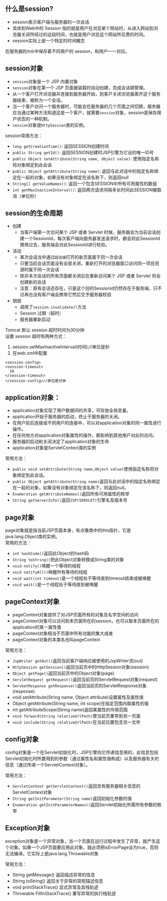 什么是session?
--------------

* session表示客户端与服务器的一次会话
* 具体到Web中的 Session 指的就是用户在浏览某个网站时，从进入网站到浏览器关闭所经过的这段时间，也就是用户浏览这个网站所花费的时间。
* session实际上是一个特定的时间概念

在服务器的`内存`中保存着不同用户的 session，和用户一一对应。

session对象
--------------

* `session`对象是一个 JSP 内置对象
* `session`对象在第一个 JSP 页面被装载时自动创建，完成会话期管理。
* 从一个客户打开浏览器并连接到服务器开始，到客户关闭浏览器离开这个服务器结束，被称为一个会话。
* 当一个客户访问一个服务器时，可能会在服务器的几个页面之间切换，服务器应当通过某种方法知道这是一个客户，就需要`session`对象，session是保存用户状态的一种机制。
* `session`对象是`HttpSession`类的实例。

session常用方法：

* `long getCreationTime()`: 返回SESSION创建时间
* `public String getId()`: 返回SESSION创建时JSP引擎为它设的唯一ID号
* `public Object setAttribute(String name, Object value)`: 使用指定名称将对象绑定到此会话
* `public Object getAttribute(String name)`: 返回与此对话中的指定名称绑定在一起的对象，如果没有对象绑定在该名称下，则返回null
* `String[] getValueNames()`: 返回一个包含SESSION中所有可用属性的数组
* `int getMaxInactiveInterval()`: 返回两次请求间隔多长时间此SESSION被取消（单位秒）

session的生命周期
----------

* 创建
	* 当客户端第一次访问某个 JSP 或者 Servlet 时候，服务器会为当前会话创建一个SessionId，每次客户端向服务器发送请求时，都会将此SessionId携带过去，服务端会对此SessionId进行校验。
* 活动
	* 某次会话当中通过`超连接`打开的新页面属于同一次会话
	* 只要当前会话页面没有全部关闭，重新打开的浏览器窗口访问同一项目资源时属于同一次会话
	* 除非本次会话的所有页面都关闭后在重新访问某个 JSP 或者 Servlet 将会创建新的会话
	* 注意：原有会话还存在，只是这个旧的SessionId仍然存在于服务端，只不过再也没有客户端会携带它然后交予服务器校验
* 销毁
	* 调用了`session.invalidate()`方法
	* Session 过期（超时）
	* 服务器重新启动


Tomcat 默认 session 超时时间为30分钟   
设置 session 超时有两种方式：
1. session.setMaxInactiveInterval(时间);//单位是秒
2. 在web.xml中配置

```
<session-config>
<session-timeout>
  10
</session-timeout>
</session-config>//单位是分钟
```

application对象：
----------------

* application对象实现了用户数据间的共享，可存放全局变量。
* application开始于服务器的启动，终止于服务器的关闭。
* 在用户前后连接或不同用户的连接中，可以对application对象的同一属性进行操作。
* 在任何地方对application对象属性的操作，都影响到其他用户对此的访问。
* 服务器的启动和关闭决定了application对象的生命
* application对象是ServletContext类的实例

常用方法：

* `public void setAttribute(String name,Object value)`使用指定名称将对象绑定到此会话。
* `public Object getAttribute(String name)`返回与此对话中的指定名称绑定在一起的对象，如果没有对象绑定在该名称下，则返回null。
* `Enumeration getAttributeNames()`返回所有可用属性的枚举
* `String getServerInfo()`返回`JSP(SERVLET)`引擎名及版本号


page对象
-----------
page对象就是指当前JSP页面本身，有点像类中的this指针，它是java.lang.Object类的实例。  
常用的方法：

* `int hashCode()`返回此Object的hash码
* `String toString()`把此Object对象转换成String类的对象
* `void notify()`唤醒一个等待的线程
* `void notifyAll()`唤醒所有等待的线程
* `void wait(int timeout)`是一个线程处于等待直到timeout结束或被唤醒
* `void wait()`是一个线程处于等待直到被唤醒

pageContext对象
-------------

* pageContext对象提供了对JSP页面所有的对象及名字空间的访问
* pageContext对象可以访问到本页面所在的session，也可以取本页面所在的application的某一属性值
* pageContext对象相当于页面中所有功能的集大成者
* pageContext对象的本类名也叫pageContext

常用方法：

* `JspWriter getOut()`返回当前客户端响应被使用的JspWriter流(out)
* `HttpSession getSession()`返回当前页中的HttpSession对象(session)
* `Object getPage()`返回当前页中的Object对象(page)
* `ServletRequest getRequest()`返回当前页的ServletRequest对象(request)
* `ServketResponse getResponse()`返回当前页的ServletResponse对象(response)
* void setAttribute(String name, Object attribute)设置属性及属性值
* Object getAttribute(String name, int scope)在指定范围内取属性的值
* int getAttributeScope(String name)返回某属性的作用范围
* `void forward(String relativeUrlPath)`使当前页重导到另一页面
* `void include(String relativeUrlPath)`在当前位置包含另一文件

config对象
----------
config对象是一个在Servlet初始化时，JSP引擎向它传递信息用的，此信息包括Servlet初始化时所要用到的参数（通过属性名和属性值构成）以及服务器有关的信息（通过传递一个ServletContext对象）。

常用方法：

* `ServletContext getServletContext()`返回含有服务器相关信息的ServletContext对象
* `String getInitParameter(String name)`返回初始化参数的值
* `Enumeration getInitParameterNames()`返回Servlet初始化所需所有参数的枚举

Exception对象
--------------
exception对象是一个异常对象，当一个页面在运行过程中发生了异常，就产生这个对象。如果一个JSP页面要应用此对象，就必须把isErrorPage设为true，否则无法编译。它实际上是java.lang.Throwable对象

常用方法：

* String getMessage() 返回描述异常的信息
* String toString() 返回关于异常的简短描述信息
* void printStackTrace() 显式异常及其栈轨迹
* Throwable FillInStackTrace() 重写异常的执行栈轨迹
